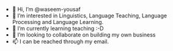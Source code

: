 - 👋 Hi, I’m @waseem-yousaf
- 👀 I’m interested in Linguistics, Language Teaching, Language Processing and Language Learning. 
- 🌱 I’m currently learning teaching :-D
- 💞️ I’m looking to collaborate on building my own business
- 📫 I can be reached through my email. 

<!---
waseem-yousaf/waseem-yousaf is a ✨ special ✨ repository because its `README.md` (this file) appears on your GitHub profile.
You can click the Preview link to take a look at your changes.
--->
